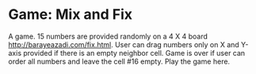 # Game: Mix and Fix
A game. 15 numbers are provided randomly on a 4 X 4 board http://barayeazadi.com/fix.html. User can drag numbers only on X and Y-axis provided if there is an empty neighbor cell. Game is over if user can order all numbers and leave  the cell #16 empty. Play the game here.
